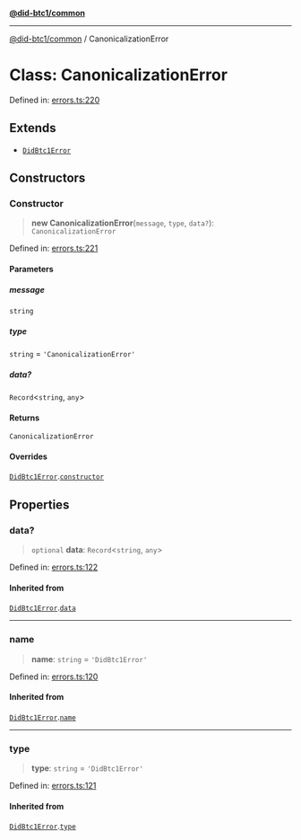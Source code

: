 [**@did-btc1/common**](../README.md)

***

[@did-btc1/common](../globals.md) / CanonicalizationError

# Class: CanonicalizationError

Defined in: [errors.ts:220](https://github.com/dcdpr/did-btc1-js/blob/4ab6f9915d95beed9bc633644c9db1539395f512/packages/common/src/errors.ts#L220)

## Extends

- [`DidBtc1Error`](DidBtc1Error.md)

## Constructors

### Constructor

> **new CanonicalizationError**(`message`, `type`, `data?`): `CanonicalizationError`

Defined in: [errors.ts:221](https://github.com/dcdpr/did-btc1-js/blob/4ab6f9915d95beed9bc633644c9db1539395f512/packages/common/src/errors.ts#L221)

#### Parameters

##### message

`string`

##### type

`string` = `'CanonicalizationError'`

##### data?

`Record`\<`string`, `any`\>

#### Returns

`CanonicalizationError`

#### Overrides

[`DidBtc1Error`](DidBtc1Error.md).[`constructor`](DidBtc1Error.md#constructor)

## Properties

### data?

> `optional` **data**: `Record`\<`string`, `any`\>

Defined in: [errors.ts:122](https://github.com/dcdpr/did-btc1-js/blob/4ab6f9915d95beed9bc633644c9db1539395f512/packages/common/src/errors.ts#L122)

#### Inherited from

[`DidBtc1Error`](DidBtc1Error.md).[`data`](DidBtc1Error.md#data)

***

### name

> **name**: `string` = `'DidBtc1Error'`

Defined in: [errors.ts:120](https://github.com/dcdpr/did-btc1-js/blob/4ab6f9915d95beed9bc633644c9db1539395f512/packages/common/src/errors.ts#L120)

#### Inherited from

[`DidBtc1Error`](DidBtc1Error.md).[`name`](DidBtc1Error.md#name)

***

### type

> **type**: `string` = `'DidBtc1Error'`

Defined in: [errors.ts:121](https://github.com/dcdpr/did-btc1-js/blob/4ab6f9915d95beed9bc633644c9db1539395f512/packages/common/src/errors.ts#L121)

#### Inherited from

[`DidBtc1Error`](DidBtc1Error.md).[`type`](DidBtc1Error.md#type)
